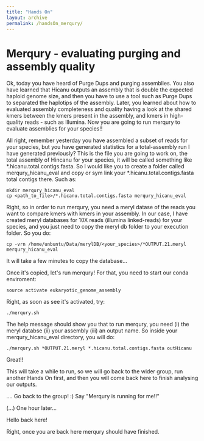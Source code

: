 ```yaml
---
title: "Hands On"
layout: archive
permalink: /handsOn_merqury/
---  
```


# Merqury - evaluating purging and assembly quality

Ok, today you have heard of Purge Dups and purging assemblies. You also have learned that Hicanu outputs an assembly that is double the expected haploid genome size, and then you have to use a tool such as Purge Dups to separated the haplotips of the assembly. Later, you learned about how to evaluated assembly completeness and quality having a look at the shared kmers between the kmers present in the assembly, and kmers in high-quality reads - such as Illumina. Now you are going to run merqury to evaluate assemblies for your species!!

All right, remember yesterday you have assembled a subset of reads for your species, but you have generated statistics for a total-assembly run I have generated previously? This is the file you are going to work on, the total assembly of Hincanu for your species, it will be called something like \*\.hicanu.total.contigs.fasta. So I would like you to create a folder called merqury_hicanu_eval and copy or sym link your \*\.hicanu.total.contigs.fasta total contigs there. Such as:

```console  
mkdir merqury_hicanu_eval
cp <path_to_file>/*.hicanu.total.contigs.fasta merqury_hicanu_eval

```  

Right, so in order to run merqury, you need a meryl datase of the reads you want to compare kmers with kmers in your assembly. In our case, I have created meryl databases for 10X reads (illumina linked-reads) for your species, and you just need to copy the meryl db folder to your execution folder. So you do:

```console  
cp -vrn /home/unbuntu/Data/merylDB/<your_species>/*OUTPUT.21.meryl merqury_hicanu_eval

```  

It will take a few minutes to copy the database...

Once it's copied, let's run merqury! For that, you need to start our conda enviroment:

```console  
source activate eukaryotic_genome_assembly

```  

Right, as soon as see it's activated, try:

```console  
./merqury.sh
```  

The help message should show you that to run merqury, you need (i) the meryl databse (ii) your assembly (iii) an output name. So inside your merqury_hicanu_eval directory, you will do:

```console  
./merqury.sh *OUTPUT.21.meryl *.hicanu.total.contigs.fasta outHicanu
```  

Great!!

This will take a while to run, so we will go back to the wider group, run another Hands On first, and then you will come back here to finish analysing our outputs.

.... Go back to the group! :) Say "Merqury is running for me!!"

(...) One hour later...

Hello back here!


Right, once you are back here merqury should have finished. 
